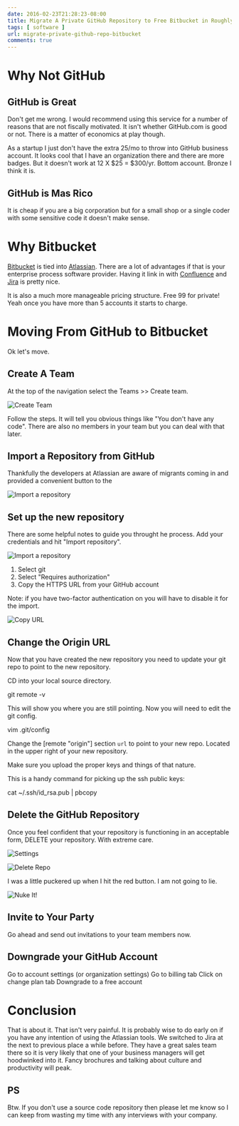 ```yaml
---
date: 2016-02-23T21:28:23-08:00
title: Migrate A Private GitHub Repository to Free Bitbucket in Roughly 7 Easy Steps
tags: [ software ]
url: migrate-private-github-repo-bitbucket
comments: true
---
```


# Why Not GitHub

## GitHub is Great

Don't get me wrong. I would recommend using this service for a number of reasons that are not fiscally motivated. It isn't whether GitHub.com is good or not. There is a matter of economics at play though.

As a startup I just don't have the extra 25/mo to throw into GitHub business account. It looks cool that I have an organization there and there are more badges.  But it doesn't work at 12 X $25 = $300/yr. Bottom account. Bronze I think it is. 

## GitHub is Mas Rico

It is cheap if you are a big corporation but for a small shop or a single coder with some sensitive code it doesn't make sense.

# Why Bitbucket

[Bitbucket](https://bitbucket.org/) is tied into [Atlassian](https://www.atlassian.com/software/bitbucket). There are a lot of advantages if that is your enterprise process software provider.  Having it link in with [Confluence](https://www.atlassian.com/software/confluence) and [Jira](https://www.atlassian.com/software/jira) is pretty nice.

It is also a much more manageable pricing structure.  Free 99 for private! Yeah once you have more than 5 accounts it starts to charge.

# Moving From GitHub to Bitbucket

Ok let's move.

## Create A Team

At the top of the navigation select the Teams >> Create team.

![Create Team](/images/github-bitbucket-migration-1.png)

Follow the steps. It will tell you obvious things like "You don't have any code". There are also no members in your team but you can deal with that later.



## Import a Repository from GitHub

Thankfully the developers at Atlassian are aware of migrants coming in and provided a convenient button to the

![Import a repository](/images/github-bitbucket-migration-2.png)

## Set up the new repository

There are some helpful notes to guide you throught he process. Add your credentials and hit "Import repository".

![Import a repository](/images/github-bitbucket-migration-3.png)

1. Select git
2. Select "Requires authorization"
3. Copy the HTTPS URL from your GitHub account

Note: if you have two-factor authentication on you will have to disable it for the import.

![Copy URL](/images/github-bitbucket-migration-4.png)

## Change the Origin URL

Now that you have created the new repository you need to update your git repo to point to the new repository.  

CD into your local source directory.

  git remote -v

This will show you where you are still pointing. Now you will need to edit the git config.

  vim .git/config

Change the [remote "origin"] section `url` to point to your new repo. Located in the upper right of your new repository.

Make sure you upload the proper keys and things of that nature.  

This is a handy command for picking up the ssh public keys:

  cat ~/.ssh/id_rsa.pub | pbcopy

## Delete the GitHub Repository

Once you feel confident that your repository is functioning in an acceptable form, DELETE your repository. With extreme care.

![Settings](/images/github-bitbucket-migration-5.png)

![Delete Repo](/images/github-bitbucket-migration-6.png)

I was a little puckered up when I hit the red button. I am not going to lie.  

![Nuke It!](/images/github-bitbucket-migration-7.png)


## Invite to Your Party

Go ahead and send out invitations to your team members now.  

## Downgrade your GitHub Account

  Go to account settings (or organization settings)
  Go to billing tab
  Click on change plan tab
  Downgrade to a free account

# Conclusion

That is about it.  That isn't very painful. It is probably wise to do early on if you have any intention of using the Atlassian tools.  We switched to Jira at the next to previous place a while before. They have a great sales team there so it is very likely that one of your business managers will get hoodwinked into it. Fancy brochures and talking about culture and productivity will peak.

## PS

Btw. If you don't use a source code repository then please let me know so I can keep from wasting my time with any interviews with your company.
